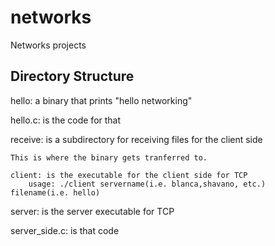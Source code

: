 # networks
Networks projects

Directory Structure
---------------------------------------------------------------------------------------------
hello: a binary that prints "hello networking"

hello.c: is the code for that

receive: is a subdirectory for receiving files for the client side
	
	This is where the binary gets tranferred to.

	client: is the executable for the client side for TCP
		usage: ./client servername(i.e. blanca,shavano, etc.) filename(i.e. hello)
	

server: is the server executable for TCP

server_side.c: is that code

